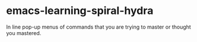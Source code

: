 # emacs-learning-spiral-hydra
In line pop-up menus of commands that you are trying to master or thought you mastered.
